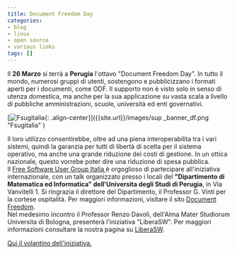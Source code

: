 ```yaml
---
title: Document Freedom Day
categories:
- blog
- linux
- open source
- various links
tags: []
---
```

Il **26 Marzo** si terrà a **Perugia** l'ottavo "Document Freedom Day". In
tutto il mondo, numerosi gruppi di utenti, sostengono e pubblicizzano i
formati aperti per i documenti, come ODF. Il supporto non è visto solo in
senso di utenza domestica, ma anche per la sua applicazione su vasta scala a
livello di pubbliche amministrazioni, scuole, università ed enti governativi.

  
[]({{site.url}}/images/sup_banner_df.png "Fsugitalia" )

[![Fsugitalia]({{site.url}}/images/sup_banner_df.png){: .align-center}]({{site.url}}/images/sup
_banner_df.png "Fsugitalia" )

Il loro utilizzo consentirebbe, oltre ad una piena interoperabilita tra i vari
sistemi, quindi la garanzia per tutti di libertà di scelta per il sistema
operativo, ma anche una grande riduzione dei costi di gestione. In un ottica
nazionale, questo vorrebe poter dire una riduzione di spesa pubblica.  
Il [Free Software User Group Italia ](http://www.fsugitalia.org/
"http://www.fsugitalia.org/" ) è orgoglioso di partecipare all'iniziativa
internazionale, con un talk organizzato presso i locali del **"Dipartimento di
Matematica ed Informatica" dell'Universita degli Studi di Perugia**, in Via
Vanvitelli 1. Si ringrazia il direttore del Dipartimento, il Professor G.
Vinti per la cortese ospitalità. Per maggiori informazioni, visitare il sito
[Document Freedom](http://documentfreedom.org/ "http://documentfreedom.org/").  
Nel medesimo incontro il Professor Renzo Davoli, dell'Alma Mater Studiorum
Universita di Bologna, presenterà l'iniziativa "LiberaSW". Per maggiori
informazioni consultare la nostra pagina su
[LiberaSW](http://www.fsugitalia.org/liberasw.php
"http://www.fsugitalia.org/liberasw.php" ).  

[Qui il volantino
dell'iniziativa.](http://www.fsugitalia.org/document/volantino.pdf
"http://www.fsugitalia.org/document/volantino.pdf" )

